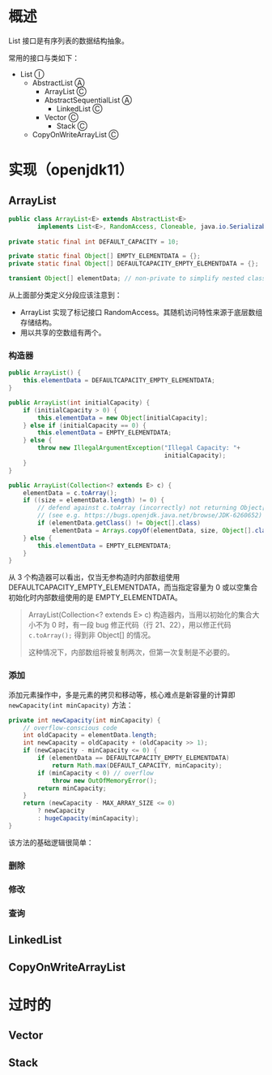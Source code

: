 # 概述

List 接口是有序列表的数据结构抽象。

常用的接口与类如下：

* List Ⓘ
  * AbstractList Ⓐ
    * ArrayList Ⓒ
    * AbstractSequentialList Ⓐ
      * LinkedList Ⓒ
    * Vector Ⓒ
      * Stack Ⓒ
  * CopyOnWriteArrayList Ⓒ

# 实现（openjdk11）

## ArrayList

```java
public class ArrayList<E> extends AbstractList<E>
        implements List<E>, RandomAccess, Cloneable, java.io.Serializable
        
private static final int DEFAULT_CAPACITY = 10;

private static final Object[] EMPTY_ELEMENTDATA = {};
private static final Object[] DEFAULTCAPACITY_EMPTY_ELEMENTDATA = {};

transient Object[] elementData; // non-private to simplify nested class access
```

从上面部分类定义分段应该注意到：

* ArrayList 实现了标记接口 RandomAccess。其随机访问特性来源于底层数组存储结构。
* 用以共享的空数组有两个。

### 构造器

```java
public ArrayList() {
    this.elementData = DEFAULTCAPACITY_EMPTY_ELEMENTDATA;
}

public ArrayList(int initialCapacity) {
    if (initialCapacity > 0) {
        this.elementData = new Object[initialCapacity];
    } else if (initialCapacity == 0) {
        this.elementData = EMPTY_ELEMENTDATA;
    } else {
        throw new IllegalArgumentException("Illegal Capacity: "+
                                           initialCapacity);
    }
}

public ArrayList(Collection<? extends E> c) {
    elementData = c.toArray();
    if ((size = elementData.length) != 0) {
        // defend against c.toArray (incorrectly) not returning Object[]
        // (see e.g. https://bugs.openjdk.java.net/browse/JDK-6260652)
        if (elementData.getClass() != Object[].class)
            elementData = Arrays.copyOf(elementData, size, Object[].class);
    } else {
        this.elementData = EMPTY_ELEMENTDATA;
    }
}
```

从 3 个构造器可以看出，仅当无参构造时内部数组使用 DEFAULTCAPACITY_EMPTY_ELEMENTDATA，而当指定容量为 0 或以空集合初始化时内部数组使用的是 EMPTY_ELEMENTDATA。

> ArrayList(Collection<? extends E> c) 构造器内，当用以初始化的集合大小不为 0 时，有一段 bug 修正代码（行 21、22），用以修正代码 `c.toArray();` 得到非 Object[] 的情况。
>
> 这种情况下，内部数组将被复制两次，但第一次复制是不必要的。

### 添加

添加元素操作中，多是元素的拷贝和移动等，核心难点是新容量的计算即 `newCapacity(int minCapacity)` 方法：

```java
private int newCapacity(int minCapacity) {
    // overflow-conscious code
    int oldCapacity = elementData.length;
    int newCapacity = oldCapacity + (oldCapacity >> 1);
    if (newCapacity - minCapacity <= 0) {
        if (elementData == DEFAULTCAPACITY_EMPTY_ELEMENTDATA)
            return Math.max(DEFAULT_CAPACITY, minCapacity);
        if (minCapacity < 0) // overflow
            throw new OutOfMemoryError();
        return minCapacity;
    }
    return (newCapacity - MAX_ARRAY_SIZE <= 0)
        ? newCapacity
        : hugeCapacity(minCapacity);
}
```

该方法的基础逻辑很简单：

### 删除



### 修改



### 查询



## LinkedList



## CopyOnWriteArrayList



# 过时的

## Vector



## Stack

